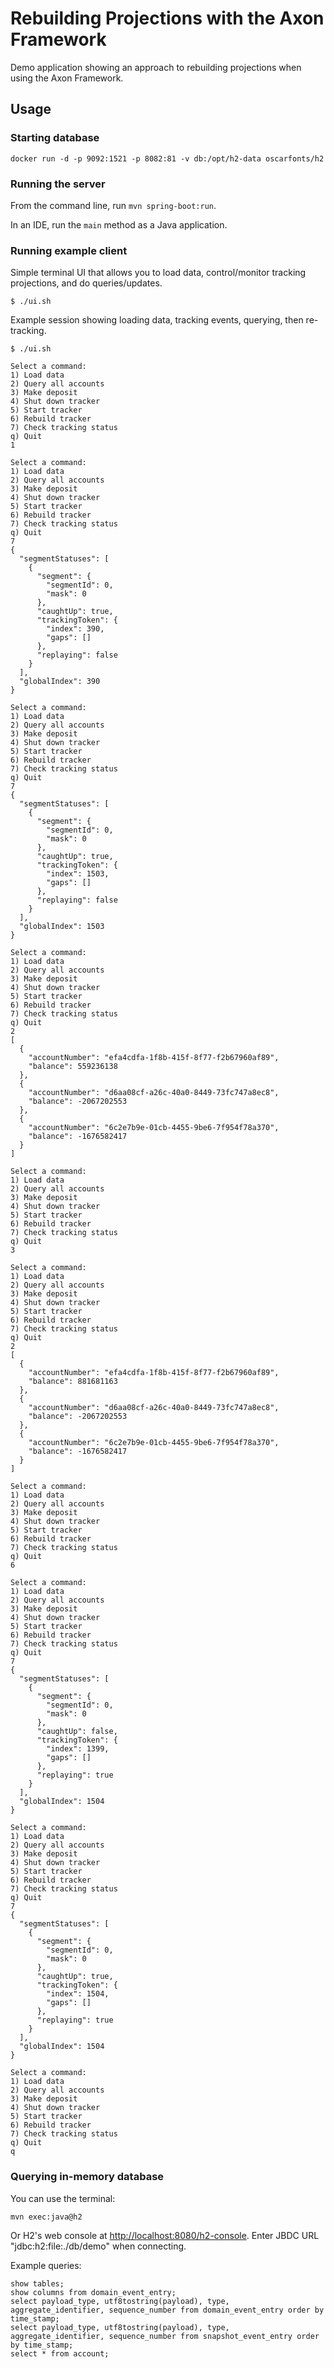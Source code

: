 # Rebuilding Projections with the Axon Framework

Demo application showing an approach to rebuilding projections when using the Axon Framework.

## Usage

### Starting database

```
docker run -d -p 9092:1521 -p 8082:81 -v db:/opt/h2-data oscarfonts/h2
```

### Running the server

From the command line, run `mvn spring-boot:run`.

In an IDE, run the `main` method as a Java application.

### Running example client

Simple terminal UI that allows you to load data,
control/monitor tracking projections,
and do queries/updates.

```
$ ./ui.sh
```

Example session showing loading data, tracking events, querying, then re-tracking.

```
$ ./ui.sh

Select a command:
1) Load data
2) Query all accounts
3) Make deposit
4) Shut down tracker
5) Start tracker
6) Rebuild tracker
7) Check tracking status
q) Quit
1

Select a command:
1) Load data
2) Query all accounts
3) Make deposit
4) Shut down tracker
5) Start tracker
6) Rebuild tracker
7) Check tracking status
q) Quit
7
{
  "segmentStatuses": [
    {
      "segment": {
        "segmentId": 0,
        "mask": 0
      },
      "caughtUp": true,
      "trackingToken": {
        "index": 390,
        "gaps": []
      },
      "replaying": false
    }
  ],
  "globalIndex": 390
}

Select a command:
1) Load data
2) Query all accounts
3) Make deposit
4) Shut down tracker
5) Start tracker
6) Rebuild tracker
7) Check tracking status
q) Quit
7
{
  "segmentStatuses": [
    {
      "segment": {
        "segmentId": 0,
        "mask": 0
      },
      "caughtUp": true,
      "trackingToken": {
        "index": 1503,
        "gaps": []
      },
      "replaying": false
    }
  ],
  "globalIndex": 1503
}

Select a command:
1) Load data
2) Query all accounts
3) Make deposit
4) Shut down tracker
5) Start tracker
6) Rebuild tracker
7) Check tracking status
q) Quit
2
[
  {
    "accountNumber": "efa4cdfa-1f8b-415f-8f77-f2b67960af89",
    "balance": 559236138
  },
  {
    "accountNumber": "d6aa08cf-a26c-40a0-8449-73fc747a8ec8",
    "balance": -2067202553
  },
  {
    "accountNumber": "6c2e7b9e-01cb-4455-9be6-7f954f78a370",
    "balance": -1676582417
  }
]

Select a command:
1) Load data
2) Query all accounts
3) Make deposit
4) Shut down tracker
5) Start tracker
6) Rebuild tracker
7) Check tracking status
q) Quit
3

Select a command:
1) Load data
2) Query all accounts
3) Make deposit
4) Shut down tracker
5) Start tracker
6) Rebuild tracker
7) Check tracking status
q) Quit
2
[
  {
    "accountNumber": "efa4cdfa-1f8b-415f-8f77-f2b67960af89",
    "balance": 881681163
  },
  {
    "accountNumber": "d6aa08cf-a26c-40a0-8449-73fc747a8ec8",
    "balance": -2067202553
  },
  {
    "accountNumber": "6c2e7b9e-01cb-4455-9be6-7f954f78a370",
    "balance": -1676582417
  }
]

Select a command:
1) Load data
2) Query all accounts
3) Make deposit
4) Shut down tracker
5) Start tracker
6) Rebuild tracker
7) Check tracking status
q) Quit
6

Select a command:
1) Load data
2) Query all accounts
3) Make deposit
4) Shut down tracker
5) Start tracker
6) Rebuild tracker
7) Check tracking status
q) Quit
7
{
  "segmentStatuses": [
    {
      "segment": {
        "segmentId": 0,
        "mask": 0
      },
      "caughtUp": false,
      "trackingToken": {
        "index": 1399,
        "gaps": []
      },
      "replaying": true
    }
  ],
  "globalIndex": 1504
}

Select a command:
1) Load data
2) Query all accounts
3) Make deposit
4) Shut down tracker
5) Start tracker
6) Rebuild tracker
7) Check tracking status
q) Quit
7
{
  "segmentStatuses": [
    {
      "segment": {
        "segmentId": 0,
        "mask": 0
      },
      "caughtUp": true,
      "trackingToken": {
        "index": 1504,
        "gaps": []
      },
      "replaying": true
    }
  ],
  "globalIndex": 1504
}

Select a command:
1) Load data
2) Query all accounts
3) Make deposit
4) Shut down tracker
5) Start tracker
6) Rebuild tracker
7) Check tracking status
q) Quit
q
```

### Querying in-memory database

You can use the terminal:

```
mvn exec:java@h2
```

Or H2's web console at <http://localhost:8080/h2-console>. Enter JBDC URL "jdbc:h2:file:./db/demo" when connecting.

Example queries:

```
show tables;
show columns from domain_event_entry;
select payload_type, utf8tostring(payload), type, aggregate_identifier, sequence_number from domain_event_entry order by time_stamp;
select payload_type, utf8tostring(payload), type, aggregate_identifier, sequence_number from snapshot_event_entry order by time_stamp;
select * from account;
```

